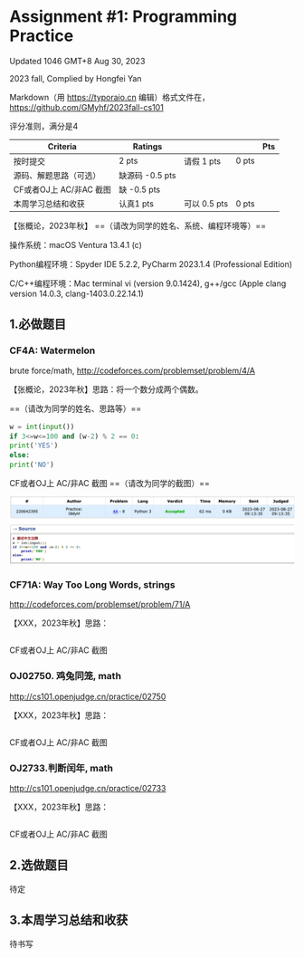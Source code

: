 # Assignment #1: Programming Practice

Updated 1046 GMT+8 Aug 30, 2023



2023 fall, Complied by Hongfei Yan

Markdown（用 https://typoraio.cn 编辑）格式文件在，https://github.com/GMyhf/2023fall-cs101



评分准则，满分是4

| Criteria                | Ratings         |              |       | Pts  |
| ----------------------- | --------------- | ------------ | ----- | ---- |
| 按时提交                | 2 pts           | 请假 1 pts   | 0 pts |      |
| 源码、解题思路（可选）  | 缺源码 -0.5 pts |              |       |      |
| CF或者OJ上 AC/非AC 截图 | 缺 -0.5 pts     |              |       |      |
| 本周学习总结和收获      | 认真1 pts       | 可以 0.5 pts | 0 pts |      |



【张概论，2023年秋】 ==（请改为同学的姓名、系统、编程环境等）==

操作系统：macOS Ventura 13.4.1 (c)

Python编程环境：Spyder IDE 5.2.2, PyCharm 2023.1.4 (Professional Edition)

C/C++编程环境：Mac terminal vi (version 9.0.1424), g++/gcc (Apple clang version 14.0.3, clang-1403.0.22.14.1)





## 1.必做题目

### CF4A: Watermelon

brute force/math, http://codeforces.com/problemset/problem/4/A



【张概论，2023年秋】思路：将⼀个数分成两个偶数。

==（请改为同学的姓名、思路等）==

```python
w = int(input())
if 3<=w<=100 and (w-2) % 2 == 0:
print('YES')
else:
print('NO')
```



CF或者OJ上 AC/非AC 截图 ==（请改为同学的截图）==

![image-20230829222018599](https://raw.githubusercontent.com/GMyhf/img/main/img/202308292220148.png)



### CF71A: Way Too Long Words, strings
http://codeforces.com/problemset/problem/71/A



【XXX，2023年秋】思路：

```python


```





CF或者OJ上 AC/非AC 截图 



### OJ02750. 鸡兔同笼, math
http://cs101.openjudge.cn/practice/02750



【XXX，2023年秋】思路：

```python


```



CF或者OJ上 AC/非AC 截图 



### OJ2733.判断闰年, math
http://cs101.openjudge.cn/practice/02733 

【XXX，2023年秋】思路：

```python


```



CF或者OJ上 AC/非AC 截图 



## 2.选做题目

待定





## 3.本周学习总结和收获

待书写
